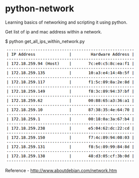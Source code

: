 # python-network
Learning basics of networking and scripting it using python.

Get list of ip and mac address within a network.

$ python get_all_ips_within_network.py

![alt tag](https://github.com/tanalam2411/python-network/blob/master/static/get_all_ip_mac.png)



Reference - 
http://www.aboutdebian.com/network.htm

